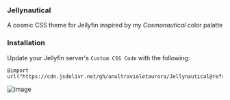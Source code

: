 ### Jellynautical

A cosmic CSS theme for Jellyfin inspired by my *Cosmonautical* color palatte

### Installation
Update your Jellyfin server's `Custom CSS Code` with the following:
```
@import url("https://cdn.jsdelivr.net/gh/anultravioletaurora/Jellynautical@refs/heads/main/min/cosmonautical.min.css");
```

![image](https://github.com/user-attachments/assets/822a0ab6-76a6-47f9-a227-389e17a1663b)
